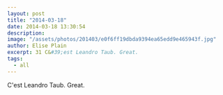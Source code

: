 ```yaml
---
layout: post
title: "2014-03-18"
date: 2014-03-18 13:30:54
description: 
image: "/assets/photos/201403/e0f6ff19dbda9394ea65edd9e465943f.jpg"
author: Elise Plain
excerpt: 31 C&#39;est Leandro Taub. Great.
tags: 
  - all
---
```


C&#39;est Leandro Taub. Great.
<p></p>
